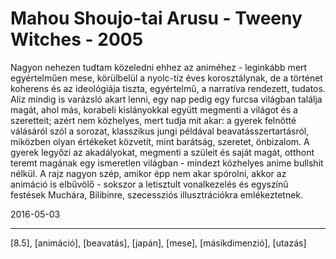 # Mahou Shoujo-tai Arusu - Tweeny Witches - 2005

Nagyon nehezen tudtam közeledni ehhez az animéhez - leginkább mert egyértelműen mese, körülbelül a nyolc-tíz éves korosztálynak, de a történet koherens és az ideológiája tiszta, egyértelmű, a narratíva rendezett, tudatos. Alíz mindig is varázsló akart lenni, egy nap pedig egy furcsa világban találja magát, ahol más, korabeli kislányokkal együtt megmenti a világot és a szeretteit; azért nem közhelyes, mert tudja mit akar: a gyerek felnőtté válásáról szól a sorozat, klasszikus jungi példával beavatásszertartásról, miközben olyan értékeket közvetít, mint barátság, szeretet, önbizalom. A gyerek legyőzi az akadályokat, megmenti a szüleit és saját magát, otthont teremt magának egy ismeretlen világban - mindezt közhelyes anime bullshit nélkül. A rajz nagyon szép, amikor épp nem akar spórolni, akkor az animáció is elbűvölő - sokszor a letisztult vonalkezelés és egyszínű festések Muchára, Bilibinre, szecessziós illusztrációkra emlékeztetnek.

2016-05-03 

----

[8.5], [animáció], [beavatás], [japán], [mese], [másikdimenzió], [utazás]